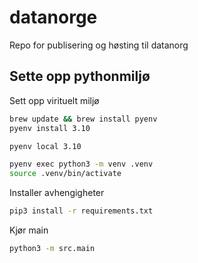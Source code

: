 # datanorge
Repo for publisering og høsting til datanorg


## Sette opp pythonmiljø
Sett opp virituelt miljø

```sh
brew update && brew install pyenv
pyenv install 3.10
```

```sh
pyenv local 3.10
```

```sh
pyenv exec python3 -m venv .venv
source .venv/bin/activate
```

Installer avhengigheter
```sh
pip3 install -r requirements.txt
```

Kjør main
```sh
python3 -m src.main
```

